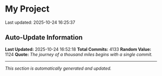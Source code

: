 # My Project


Last updated: 2025-10-24 16:25:37












































































































































































































































































































































































































































































































































































































































































































































































































































































































































































































































































































































































































































































































































































































































































































































































































































































































































































































































































































































































































































































































































































































































































































































































































































































































































































































































































































































































































































































































































































































































































































































































































































































































































































































































































































































































































































































































































































































































































































































































































































































































































































































































































































































































































































































































































































































































































































## Auto-Update Information

**Last Updated:** 2025-10-24 16:52:18
**Total Commits:** 4133
**Random Value:** 1124
**Quote:** _The journey of a thousand miles begins with a single commit._

---
_This section is automatically generated and updated._
